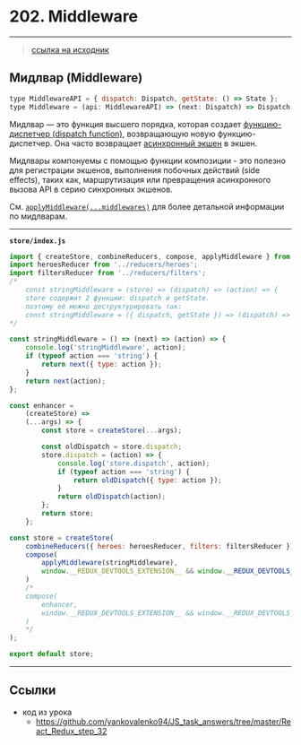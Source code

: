 # 202. Middleware

---

> [ссылка на исходник](https://github.com/rajdee/redux-in-russian/blob/master/docs/Glossary.md)

## Мидлвар (Middleware)

```js
type MiddlewareAPI = { dispatch: Dispatch, getState: () => State };
type Middleware = (api: MiddlewareAPI) => (next: Dispatch) => Dispatch;
```

Мидлвар — это функция высшего порядка, которая создает [функцию-диспетчер (dispatch function)](#dispatching-function), возвращающую новую функцию-диспетчер. Она часто возвращает [асинхронный экшен](#async-action) в экшен.

Мидлвары компонуемы с помощью функции композиции - это полезно для регистрации экшенов, выполнения побочных действий (side effects), таких как, маршрутизация или превращения асинхронного вызова API в серию синхронных экшенов.

См. [`applyMiddleware(...middlewares)`](./api/applyMiddleware.md) для более детальной информации по мидлварам.

---

**`store/index.js`**

```js
import { createStore, combineReducers, compose, applyMiddleware } from 'redux';
import heroesReducer from '../reducers/heroes';
import filtersReducer from '../reducers/filters';
/*
	const stringMiddleware = (store) => (dispatch) => (action) => {
	store содержит 2 функции: dispatch и getState.
	поэтому её можно деструктурировать так:
	const stringMiddleware = ({ dispatch, getState }) => (dispatch) => (action) => {
*/

const stringMiddleware = () => (next) => (action) => {
	console.log('stringMiddleware', action);
	if (typeof action === 'string') {
		return next({ type: action });
	}
	return next(action);
};

const enhancer =
	(createStore) =>
	(...args) => {
		const store = createStore(...args);

		const oldDispatch = store.dispatch;
		store.dispatch = (action) => {
			console.log('store.dispatch', action);
			if (typeof action === 'string') {
				return oldDispatch({ type: action });
			}
			return oldDispatch(action);
		};
		return store;
	};

const store = createStore(
	combineReducers({ heroes: heroesReducer, filters: filtersReducer }),
	compose(
		applyMiddleware(stringMiddleware),
		window.__REDUX_DEVTOOLS_EXTENSION__ && window.__REDUX_DEVTOOLS_EXTENSION__()
	)
	/*
	compose(
		enhancer,
		window.__REDUX_DEVTOOLS_EXTENSION__ && window.__REDUX_DEVTOOLS_EXTENSION__()
	)
	*/
);

export default store;
```

---

## Ссылки

- код из урока
  - https://github.com/yankovalenko94/JS_task_answers/tree/master/React_Redux_step_32
